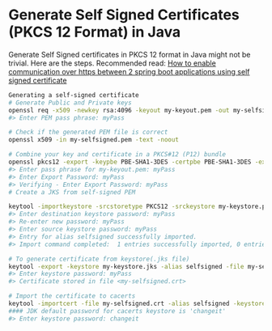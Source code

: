Generate Self Signed Certificates (PKCS 12 Format) in Java
==========================================================
Generate Self Signed certificates in PKCS 12 format in Java might not be trivial.
Here are the steps. Recommended read: [How to enable communication over https between 2 spring boot applications using self signed certificate](http://www.littlebigextra.com/how-to-enable-communication-over-https-between-2-spring-boot-applications-using-self-signed-certificate)

```bash
Generating a self-signed certificate
# Generate Public and Private keys
openssl req -x509 -newkey rsa:4096 -keyout my-keyout.pem -out my-selfsigned.pem -days 365 -subj "/C=CA/ST=Ontario/L=Toronto/O=RBC/OU=RBC/CN=localhost"
#> Enter PEM pass phrase: myPass

# Check if the generated PEM file is correct
openssl x509 -in my-selfsigned.pem -text -noout

# Combine your key and certificate in a PKCS#12 (P12) bundle
openssl pkcs12 -export -keypbe PBE-SHA1-3DES -certpbe PBE-SHA1-3DES -export -in my-selfsigned.pem -inkey my-keyout.pem -name selfsigned -out my-keystore.p12
#> Enter pass phrase for my-keyout.pem: myPass
#> Enter Export Password: myPass
#> Verifying - Enter Export Password: myPass
# Create a JKS from self-signed PEM

keytool -importkeystore -srcstoretype PKCS12 -srckeystore my-keystore.p12 -destkeystore my-keystore.jks -deststoretype pkcs12
#> Enter destination keystore password: myPass  
#> Re-enter new password: myPass 
#> Enter source keystore password: myPass 
#> Entry for alias selfsigned successfully imported.
#> Import command completed:  1 entries successfully imported, 0 entries failed or cancelled

# To generate certificate from keystore(.jks file) 
keytool -export -keystore my-keystore.jks -alias selfsigned -file my-selfsigned.crt
#> Enter keystore password: myPass  
#> Certificate stored in file <my-selfsigned.crt>

# Import the certificate to cacerts
keytool -importcert -file my-selfsigned.crt -alias selfsigned -keystore /Library/Java/JavaVirtualMachines/jdk1.8.0_131.jdk/Contents/Home/jre/lib/security/cacerts
#### JDK default password for cacerts keystore is 'changeit'
#> Enter keystore password: changeit
```
